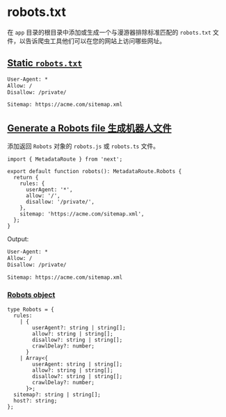 # robots.txt

在 `app` 目录的根目录中添加或生成一个与漫游器排除标准匹配的 `robots.txt` 文件，以告诉爬虫工具他们可以在您的网站上访问哪些网址。

## [Static `robots.txt`](https://nextjs.org/docs/app/api-reference/file-conventions/metadata/robots#static-robotstxt)

```txt
User-Agent: *
Allow: /
Disallow: /private/

Sitemap: https://acme.com/sitemap.xml
```

## [Generate a Robots file 生成机器人文件](https://nextjs.org/docs/app/api-reference/file-conventions/metadata/robots#generate-a-robots-file)

添加返回 `Robots` 对象的 `robots.js` 或 `robots.ts` 文件。

```tsx
import { MetadataRoute } from 'next';
 
export default function robots(): MetadataRoute.Robots {
  return {
    rules: {
      userAgent: '*',
      allow: '/',
      disallow: '/private/',
    },
    sitemap: 'https://acme.com/sitemap.xml',
  };
}
```

Output:

```txt
User-Agent: *
Allow: /
Disallow: /private/

Sitemap: https://acme.com/sitemap.xml
```

### [Robots object](https://nextjs.org/docs/app/api-reference/file-conventions/metadata/robots#robots-object)

```tsx
type Robots = {
  rules:
    | {
        userAgent?: string | string[];
        allow?: string | string[];
        disallow?: string | string[];
        crawlDelay?: number;
      }
    | Array<{
        userAgent: string | string[];
        allow?: string | string[];
        disallow?: string | string[];
        crawlDelay?: number;
      }>;
  sitemap?: string | string[];
  host?: string;
};
```

